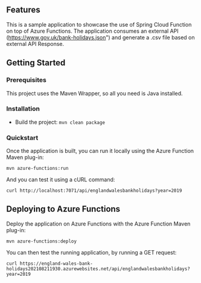 ## Features

This is a sample application to showcase the use of Spring Cloud Function on top of Azure Functions.
The application consumes an external API (https://www.gov.uk/bank-holidays.json") and generate a .csv file based on external API Response.

## Getting Started

### Prerequisites

This project uses the Maven Wrapper, so all you need is Java installed.

### Installation

- Build the project: `mvn clean package`

### Quickstart

Once the application is built, you can run it locally using the Azure Function Maven plug-in:

`mvn azure-functions:run`

And you can test it using a cURL command:

`curl http://localhost:7071/api/englandwalesbankholidays?year=2019`

## Deploying to Azure Functions

Deploy the application on Azure Functions with the Azure Function Maven plug-in:

`mvn azure-functions:deploy`

You can then test the running application, by running a GET request:

```
curl https://england-wales-bank-holidays202108211930.azurewebsites.net/api/englandwalesbankholidays?year=2019
```
